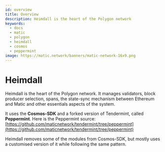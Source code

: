 ```yaml
---
id: overview
title: Overview
description: Heimdall is the heart of the Polygon network
keywords:
  - docs
  - matic
  - polygon
  - heimdall
  - cosmos
  - peppermint
image: https://matic.network/banners/matic-network-16x9.png 
---
```


# Heimdall

Heimdall is the heart of the Polygon network. It manages validators, block producer selection, spans, the state-sync mechanism between Ethereum and Matic and other essentials aspects of the system.

It uses the **Cosmos-SDK** and a forked version of Tendermint, called **Peppermint**. Here is the Peppermint source: [https://github.com/maticnetwork/tendermint/tree/peppermint](https://github.com/maticnetwork/tendermint/tree/peppermint) 

Heimdall removes some of the modules from Cosmos-SDK, but mostly uses a customised version of it while following the same pattern.